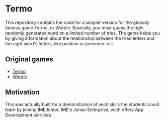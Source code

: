 # Termo

This repository contains the code for a simpler version for the globally famous game Termo, or Wordle.
Basically, you must guess the right randomly generated word on a limited number of tries. The game helps you by giving information about the relationship between the tried letters
and the right word's letters, like position or presence in it.


## Original games

 - [Termo](https://term.ooo/)
 - [Wordle](https://www.nytimes.com/games/wordle/index.html)
## Motivation

This was actually built for a demonstration of wich skills the students could learn by
joining IMEJúnior, IME's Junior Enterprise, wich offers App Development services.

